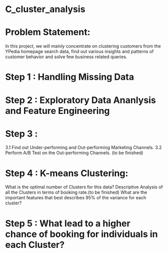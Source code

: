 # C_cluster_analysis

# Problem Statement:   
In this project, we will mainly concentrate on clustering customers from the YPedia homepage search data, find out various insights and patterns of customer behavior and solve few business related queries.

#	Step 1 : Handling Missing Data
#	Step 2 : Exploratory Data Ananlysis and Feature Engineering

#	Step 3 :   
3.1   Find out Under-performing and Out-performing Marketing Channels.
3.2   Perform A/B Test on the Out-performing Channels. (to be finished)

#	Step 4 : K-means Clustering:
What is the optimal number of Clusters for this data?
Descriptive Analysis of all the Clusters in terms of booking rate.(to be finished)
What are the important features that best describes 95% of the variance for each cluster?

#	Step 5 : What lead to a higher chance of booking for individuals in each Cluster?
